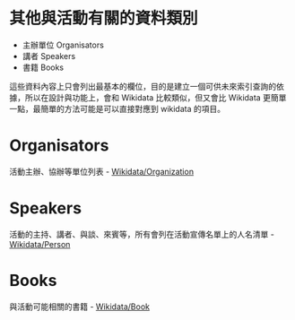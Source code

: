 # 其他與活動有關的資料類別

-   主辦單位 Organisators
-   講者 Speakers
-   書籍 Books

這些資料內容上只會列出最基本的欄位，目的是建立一個可供未來索引查詢的依據，所以在設計與功能上，會和 Wikidata 比較類似，但又會比 Wikidata 更簡單一點，最簡單的方法可能是可以直接對應到 wikidata 的項目。

# Organisators

活動主辦、協辦等單位列表 - [Wikidata/Organization](https://www.wikidata.org/wiki/Q43229)

# Speakers

活動的主持、講者、與談、來賓等，所有會列在活動宣傳名單上的人名清單 - [Wikidata/Person](https://www.wikidata.org/wiki/Q215627)

# Books

與活動可能相關的書籍 - [Wikidata/Book](https://www.wikidata.org/wiki/Q571)
